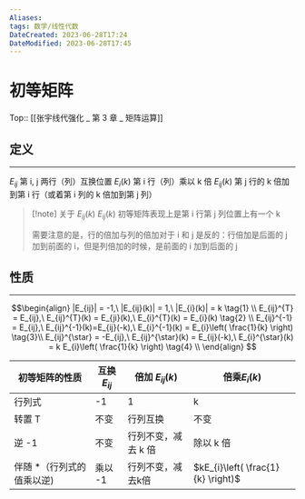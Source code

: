```yaml
---
Aliases: 
tags: 数学/线性代数 
DateCreated: 2023-06-28T17:24
DateModified: 2023-06-28T17:45
---
```

# 初等矩阵
Top:: [[张宇线代强化 _ 第 3 章 _ 矩阵运算]]

## 定义
---
$E_{ij}$ 第 i, j 两行（列）互换位置
$E_{i}(k)$ 第 i 行（列）乘以 k 倍
$E_{ij}(k)$ 第 j 行的 k 倍加到第 i 行（或着第 i 列的 k 倍加到第 j 列）

> [!note] 关于 $E_{ij}(k)$ 
> $E_{ij}(k)$ 初等矩阵表现上是第 i 行第 j 列位置上有一个 k  
> 
> 需要注意的是，行的倍加与列的倍加对于 i 和 j 是反的：行倍加是后面的 j 加到前面的 i，但是列倍加的时候，是前面的 i 加到后面的 j

## 性质
---

$$\begin{align}
|E_{ij}| = -1,\ |E_{ij}(k)| = 1,\ |E_{i}(k)| = k \tag{1} \\
E_{ij}^{T} = E_{ij},\  E_{ij}^{T}(k) = E_{ji}(k),\ E_{i}^{T}(k) = E_{i}(k) \tag{2} \\
E_{ij}^{-1} = E_{ij},\ E_{ij}^{-1}(k)=E_{ij}(-k),\ E_{i}^{-1}(k) = E_{i}\left( \frac{1}{k} \right) \tag{3}\\
E_{ij}^{\star} = -E_{ij},\ E_{ij}^{\star}(k) = E_{ij}(-k),\ E_{i}^{\star}(k) = k E_{i}\left( \frac{1}{k} \right) \tag{4} \\
\end{align} $$

| 初等矩阵的性质            | 互换 $E_{ij}$ | 倍加 $E_{ij}(k)$    | 倍乘$E_{i}(k)$      |
| ------------------------- | ------------- | ------------------- | ------------------- |
| 行列式                    | -1            | 1                   | k                   |
| 转置 T                    | 不变          | 行列互换            | 不变                |
| 逆 -1                     | 不变          | 行列不变，减去 k 倍 | 除以 k 倍 |
| 伴随 \*（行列式的值乘以逆) | 乘以 -1       | 行列不变，减去k倍   |     $kE_{i}\left( \frac{1}{k} \right)$                |
